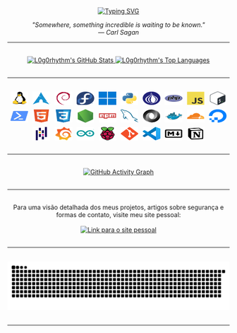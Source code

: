 <div align="center">

  <a href="https://git.io/typing-svg">
    <img src="https://readme-typing-svg.demolab.com/?lines=Independent+Security+Researcher;Lifelong+Learner;Exploring+Cybersecurity...&font=Fira+Code&center=true&width=600&height=50&color=e0e0e0&background=00000000&duration=4000&pause=1000" alt="Typing SVG" />
  </a>
  <br>

_"Somewhere, something incredible is waiting to be known."_ <br>
_— Carl Sagan_

</div>

---

<br>
<div align="center">

  <a href="https://github.com/L0g0rhythm">
    <img height="180em" src="https://github-readme-stats.vercel.app/api?username=L0g0rhythm&show_icons=true&include_all_commits=true&count_private=true&bg_color=141423&title_color=ffffff&text_color=c0c0e0&icon_color=9a4efc&border_color=ffffff&hide_border=false" alt="L0g0rhythm's GitHub Stats"/>
  </a>
  <a href="https://github.com/L0g0rhythm">
    <img height="180em" src="https://github-readme-stats.vercel.app/api/top-langs/?username=L0g0rhythm&layout=compact&langs_count=8&bg_color=141423&title_color=ffffff&text_color=c0c0e0&border_color=ffffff&hide_border=false" alt="L0g0rhythm's Top Languages"/>
  </a>

</div>
</br>

---

<br>
<div style="display: flex; flex-wrap: wrap; gap: 10px; align-items: center; justify-content: center;">
  <img alt="Linux" height="30" width="40" title="Linux" src="https://raw.githubusercontent.com/devicons/devicon/master/icons/linux/linux-original.svg">
  <img alt="Arch Linux" height="30" width="40" title="Arch Linux" src="https://raw.githubusercontent.com/devicons/devicon/master/icons/archlinux/archlinux-original.svg">
  <img alt="Debian" height="30" width="40" title="Debian" src="https://raw.githubusercontent.com/devicons/devicon/master/icons/debian/debian-original.svg">
  <img alt="Fedora" height="30" width="40" title="Fedora" src="https://raw.githubusercontent.com/devicons/devicon/master/icons/fedora/fedora-original.svg">
  <img alt="Windows" height="30" width="40" title="Windows" src="https://raw.githubusercontent.com/devicons/devicon/master/icons/windows11/windows11-original.svg">
  <img alt="Python" height="30" width="40" title="Python" src="https://raw.githubusercontent.com/devicons/devicon/master/icons/python/python-original.svg">
  <img alt="Perl" height="30" width="40" title="Perl" src="https://raw.githubusercontent.com/devicons/devicon/master/icons/perl/perl-original.svg">
  <img alt="PHP" height="30" width="40" title="PHP" src="https://raw.githubusercontent.com/devicons/devicon/master/icons/php/php-original.svg">
  <img alt="JavaScript" height="30" width="40" title="JavaScript" src="https://raw.githubusercontent.com/devicons/devicon/master/icons/javascript/javascript-original.svg">
  <img alt="Bash" height="30" width="40" title="Bash" src="https://raw.githubusercontent.com/devicons/devicon/master/icons/bash/bash-original.svg">
  <img alt="PowerShell" height="30" width="40" title="PowerShell" src="https://raw.githubusercontent.com/devicons/devicon/master/icons/powershell/powershell-original.svg">
  <img alt="HTML5" height="30" width="40" title="HTML5" src="https://raw.githubusercontent.com/devicons/devicon/master/icons/html5/html5-original.svg">
  <img alt="CSS3" height="30" width="40" title="CSS3" src="https://raw.githubusercontent.com/devicons/devicon/master/icons/css3/css3-original.svg">
  <img alt="Node.js" height="30" width="40" title="Node.js" src="https://raw.githubusercontent.com/devicons/devicon/master/icons/nodejs/nodejs-original.svg">
  <img alt="npm" height="30" width="40" title="npm" src="https://raw.githubusercontent.com/devicons/devicon/master/icons/npm/npm-original-wordmark.svg">
  <img alt="MySQL" height="30" width="40" title="MySQL" src="https://raw.githubusercontent.com/devicons/devicon/master/icons/mysql/mysql-original.svg">
  <img alt="JSON" height="30" width="40" title="JSON" src="https://raw.githubusercontent.com/devicons/devicon/master/icons/json/json-original.svg">
  <img alt="Docker" height="30" width="40" title="Docker" src="https://raw.githubusercontent.com/devicons/devicon/master/icons/docker/docker-original.svg">
  <img alt="Cloudflare" height="30" width="40" title="Cloudflare" src="https://raw.githubusercontent.com/devicons/devicon/master/icons/cloudflare/cloudflare-original.svg">
  <img alt="DigitalOcean" height="30" width="40" title="DigitalOcean" src="https://raw.githubusercontent.com/devicons/devicon/master/icons/digitalocean/digitalocean-original.svg">
  <img alt="Pandas" height="30" width="40" title="Pandas" src="https://raw.githubusercontent.com/devicons/devicon/master/icons/pandas/pandas-original.svg">
  <img alt="Grafana" height="30" width="40" title="Grafana" src="https://raw.githubusercontent.com/devicons/devicon/master/icons/grafana/grafana-original.svg">
  <img alt="Arduino" height="30" width="40" title="Arduino" src="https://raw.githubusercontent.com/devicons/devicon/master/icons/arduino/arduino-original.svg">
  <img alt="Raspberry Pi" height="30" width="40" title="Raspberry Pi" src="https://raw.githubusercontent.com/devicons/devicon/master/icons/raspberrypi/raspberrypi-original.svg">
  <img alt="Git" height="30" width="40" title="Git" src="https://raw.githubusercontent.com/devicons/devicon/master/icons/git/git-original.svg">
  <img alt="VS Code" height="30" width="40" title="VS Code" src="https://raw.githubusercontent.com/devicons/devicon/master/icons/vscode/vscode-original.svg">
  <img alt="Markdown" height="30" width="40" title="Markdown" src="https://raw.githubusercontent.com/devicons/devicon/master/icons/markdown/markdown-original.svg">
  <img alt="Notion" height="30" width="40" title="Notion" src="https://raw.githubusercontent.com/devicons/devicon/master/icons/notion/notion-original.svg">
</div>
</br>

---

<br>
<div align="center">
  <a href="https://github.com/L0g0rhythm">
    <img src="https://github-readme-activity-graph.vercel.app/graph?username=L0g0rhythm&bg_color=0f0f1a&color=c0c0e0&line=9a4efc&point=9a4efc&area=true&hide_border=false&border_color=ffffff&area_color=9a4efc" alt="GitHub Activity Graph"/>
  </a>
</div>
</br>

---

<br>
<div align="center">
  Para uma visão detalhada dos meus projetos, artigos sobre segurança e formas de contato, visite meu site pessoal:
  <br><br>
  <a href="https://www.l0g0rhythm.com.br/">
    <img src="https://img.shields.io/badge/Visitar%20Site%20Pessoal-www.l0g0rhythm.com.br-1a1a2e?style=for-the-badge&logo=github&logoColor=ffffff&color=e0e0e0" alt="Link para o site pessoal"/>
  </a>
</div>
</br>

---

<br>
<div align="center">
  <picture>
    <source media="(prefers-color-scheme: dark)" srcset="https://raw.githubusercontent.com/L0g0rhythm/L0g0rhythm/output/github-contribution-grid-snake-dark.svg">
    <source media="(prefers-color-scheme: light)" srcset="https://raw.githubusercontent.com/L0g0rhythm/L0g0rhythm/output/github-contribution-grid-snake.svg">
    <img alt="github contribution grid snake animation" src="https://raw.githubusercontent.com/L0g0rhythm/L0g0rhythm/output/github-contribution-grid-snake.svg">
  </picture>
</div>
</br>

---
